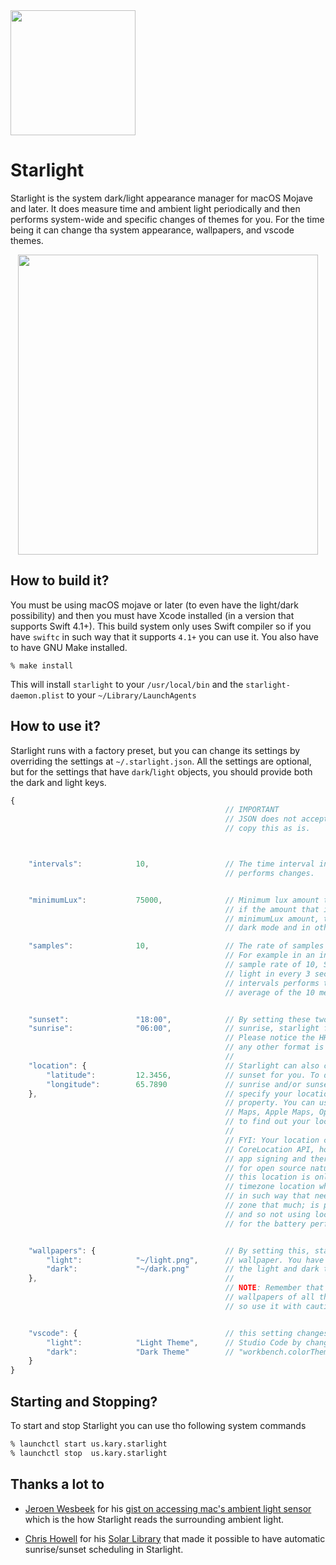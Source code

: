 
<img src="https://user-images.githubusercontent.com/2157285/46095220-e38ba580-c1c8-11e8-94dc-730d14f834c8.png" width="200">

# Starlight
Starlight is the system dark/light appearance manager for macOS Mojave and later. It does measure time and ambient light periodically and then performs system-wide and specific changes of themes for you. For the time being it can change tha system appearance, wallpapers, and vscode themes.

<center>
<img src="https://user-images.githubusercontent.com/2157285/46981598-f4537b00-d0e5-11e8-9670-6a776cf1a14a.gif" width="480">
</center>

## How to build it?
You must be using macOS mojave or later (to even have the light/dark possibility) and then you must have Xcode installed (in a version that supports Swift 4.1+). This build system only uses Swift compiler so if you have `swiftc` in such way that it supports `4.1+` you can use it. You also have to have GNU Make installed.

```
% make install
```

This will install `starlight` to your `/usr/local/bin` and the `starlight-daemon.plist` to your `~/Library/LaunchAgents`

## How to use it?
Starlight runs with a factory preset, but you can change its settings by overriding the settings at `~/.starlight.json`. All the settings are optional, but for the settings that have `dark`/`light` objects, you should provide both the dark and light keys.

```js
{
                                                // IMPORTANT
                                                // JSON does not accept comments. So do not
                                                // copy this as is.



    "intervals":            10,                 // The time interval in seconds that starlight
                                                // performs changes.


    "minimumLux":           75000,              // Minimum lux amount to be in the light mode.
                                                // if the amount that is measured is under the
                                                // minimumLux amount, then it will change to
                                                // dark mode and in other cases back to light.

    "samples":              10,                 // The rate of samples that each interval does
                                                // For example in an interval of 30 with the
                                                // sample rate of 10, Starlight measures the
                                                // light in every 3 seconds and in the end of
                                                // intervals performs the changes based on the
                                                // average of the 10 measurements.


    "sunset":               "18:00",            // By setting these two times, from sunset to
    "sunrise":              "06:00",            // sunrise, starlight forces dark mode.
                                                // Please notice the HH:mm format of the time
                                                // any other format is ignored
                                                //
    "location": {                               // Starlight can also compute the sunrise or
        "latitude":         12.3456,            // sunset for you. To do so you can set the
        "longitude":        65.7890             // sunrise and/or sunset to value "auto" and
    },                                          // specify your location as in the "location"
                                                // property. You can use services like Google
                                                // Maps, Apple Maps, OpenStreet Maps, et cetera
                                                // to find out your location.
                                                //
                                                // FYI: Your location can be computed by mac's
                                                // CoreLocation API, however this API needs
                                                // app signing and therefore is not suitable
                                                // for open source nature of starlight. Also
                                                // this location is only needed to determine
                                                // timezone location which if you don't travel
                                                // in such way that needs to change your time-
                                                // zone that much; is probably a one time setup.
                                                // and so not using location APIs is a lot better
                                                // for the battery performance.


    "wallpapers": {                             // By setting this, starlight changes the
        "light":            "~/light.png",      // wallpaper. You have to specify the path of
        "dark":             "~/dark.png"        // the light and dark theme.
    },                                          //
                                                // NOTE: Remember that this changes "all" the
                                                // wallpapers of all the screens and monitors.
                                                // so use it with caution.


    "vscode": {                                 // this setting changes the theme of Visual
        "light":            "Light Theme",      // Studio Code by changing the value of the
        "dark":             "Dark Theme"        // "workbench.colorTheme"
    }
}
```

## Starting and Stopping?
To start and stop Starlight you can use tho following system commands

```bash
% launchctl start us.kary.starlight
% launchctl stop  us.kary.starlight
```

## Thanks a lot to

- [Jeroen Wesbeek](https://github.com/4np) for his [gist on accessing mac's ambient light sensor](https://gist.github.com/4np/14e8d996b659795b0572a4c45159c174) which is the how Starlight reads the surrounding ambient light.

- [Chris Howell](https://github.com/ceeK) for his [Solar Library](https://github.com/ceeK/Solar) that made it possible to have automatic sunrise/sunset scheduling in Starlight.